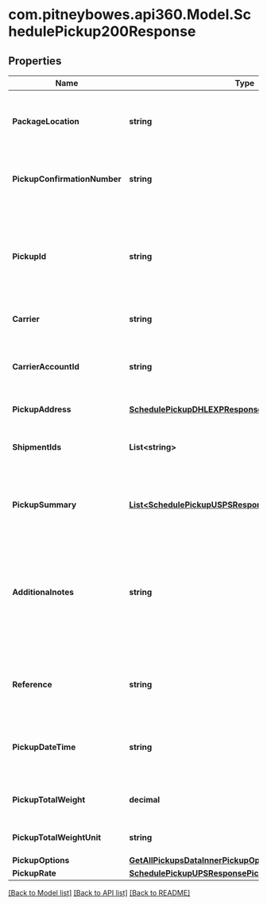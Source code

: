 # com.pitneybowes.api360.Model.SchedulePickup200Response

## Properties

Name | Type | Description | Notes
------------ | ------------- | ------------- | -------------
**PackageLocation** | **string** | It specifies the location from where packages would be collected. | [optional] 
**PickupConfirmationNumber** | **string** | It displays the unique confirmation number of the pickup | [optional] 
**PickupId** | **string** | It displays the unique pickup Id which can be further used to get scheduled PDF and cancel pdf if required. | [optional] 
**Carrier** | **string** | It dispays the carrier | [optional] 
**CarrierAccountId** | **string** | It displays the carrier acount id which is used to create the shipment | [optional] 
**PickupAddress** | [**SchedulePickupDHLEXPResponsePickupAddress**](SchedulePickupDHLEXPResponsePickupAddress.md) |  | [optional] 
**ShipmentIds** | **List&lt;string&gt;** | It indicates the shipmentIds for which pickup is scheduled. | [optional] 
**PickupSummary** | [**List&lt;SchedulePickupUSPSResponsePickupSummaryInner&gt;**](SchedulePickupUSPSResponsePickupSummaryInner.md) | It displays the package details provided in the request. | [optional] 
**Additionalnotes** | **string** | It displays additional comments or remarks provided in the request, it would be printed on the scheduled pickup document | [optional] 
**Reference** | **string** | It displays any reference information provided in the request. | [optional] 
**PickupDateTime** | **string** | It displays the scheduled pickup date and time (in UTC) | [optional] 
**PickupTotalWeight** | **decimal** | It displays the total package weight. | [optional] 
**PickupTotalWeightUnit** | **string** | It displays the weight unit. | [optional] 
**PickupOptions** | [**GetAllPickupsDataInnerPickupOptions**](GetAllPickupsDataInnerPickupOptions.md) |  | [optional] 
**PickupRate** | [**SchedulePickupUPSResponsePickupRate**](SchedulePickupUPSResponsePickupRate.md) |  | [optional] 

[[Back to Model list]](../README.md#documentation-for-models) [[Back to API list]](../README.md#documentation-for-api-endpoints) [[Back to README]](../README.md)

